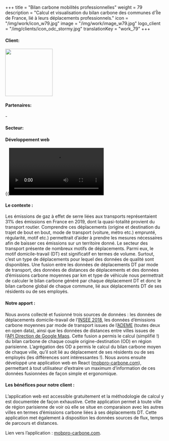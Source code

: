 +++
title = "Bilan carbone mobilités professionnelles"
weight = 79
description = "Calcul et visualisation du bilan carbone des communes d'Île de France, lié à leurs déplacements professionnels."
icon = "/img/work/icon_w79.jpg"
image = "/img/work/image_w79.jpg"
logo_client = "/img/clients/icon_odc_stormy.jpg"
translationKey = "work_79"
+++

<!-- Client -->
<div class="row">
	<div class="col-sm-3"><h4>Client:</h4></div>
	<div class="col-sm-3"><a href = "https://www.open-dc.com" target="_blank"> <img src="/img/clients/icon_odc_stormy.svg" width="150px"/></a></div>	
</div>	

<!-- Partner -->
<div class="row">
	<div class="col-sm-3"><h4>Partenaires:</h4></div>
	<div class="col-sm-3">-</div>	
</div>	

<!-- Sector -->
<div class="row">
	<div class="col-sm-3"><h4>Secteur:</h4></div>
	<div class="col-sm-3"> <h4>Développement web</h4></div>
	<div class="col-sm-3"></div>
</div>	

{{<video autoplay="yes" src="/img/work/video_w79.webm" controls="yes">}}<br>
<br></br>

<h4>Le contexte :</h4> 
<p>

Les émissions de gaz à effet de serre liées aux transports représentaient 31% des émissions en France en 2019, dont la quasi-totalité provient du transport routier. Comprendre ces déplacements (origine et destination du trajet de bout en bout, mode de transport (voiture, métro etc.) emprunté, régularité, motif etc.) permettrait d’aider à prendre les mesures nécessaires afin de baisser ces émissions sur un territoire donné. Le secteur des transport présente de nombreux motifs de déplacements. Parmi eux, le motif domicile-travail (DT) est significatif en termes de volume. Surtout, c’est un type de déplacements pour lequel des données de qualité sont disponibles.
Une fusion entre les données de déplacements DT par mode de transport, des données de distances de déplacements et des données d’émissions carbone moyennes par km et type de véhicule nous permettrait de calculer le bilan carbone généré par chaque déplacement DT et donc le bilan carbone global de chaque commune, lié aux déplacements DT de ses résidents ou de ses employés.

</p>

<h4>Notre apport :</h4>
<p>

Nous avons collecté et fusionné trois sources de données : les données de déplacements domicile-travail de l’<a href="https://www.insee.fr/fr/statistiques/5395749?sommaire=5395764#consulter" target="_blank" >INSEE 2018</a>, les données d’émissions carbone moyennes par mode de transport issues de l’<a href="https://avenirclimatique.org/calculer-empreinte-carbone-trajet/" target="_blank" >ADEME</a> (toutes deux en open data), ainsi que les données de distances entre villes issues de l’<a href="https://developers.google.com/maps/documentation/directions/" target="_blank" >API Direction de Google Maps</a>. Cette fusion a permis le calcul (simplifié !) du bilan carbone de chaque couple origine-destination (OD) en région parisienne. L’agrégation des OD a permis le calcul du bilan carbone moyen de chaque ville, qu’il soit lié au déplacement de ses résidents ou de ses employés (les différences sont intéressantes !).
Nous avons ensuite développé une application web en React (<a href="https://mobpro-carbone.com" target="_blank" >mobpro-carbone.com</a>), permettant à tout utilisateur d’extraire un maximum d’information de ces données fusionnées de façon simple et ergonomique.

</p>

<h4>Les bénéfices pour notre client :</h4>
<p>

L’application web est accessible gratuitement et la méthodologie de calcul y est documentée de façon exhaustive. Cette application permet à toute ville de région parisienne de voir où elle se situe en comparaison avec les autres villes en termes d’émissions carbone liées à ses déplacements DT. Cette application met également à disposition les données sources de flux, temps de parcours et distances.

Lien vers l’application : <a href="https://mobpro-carbone.com" target="_blank" >mobpro-carbone.com</a>.

</p>
